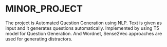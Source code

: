 # MINOR_PROJECT

The project is Automated Question Generation using NLP. Text is given as input and it generates questions automatically. Implemented by using T5 model for Question Generation. And Wordnet, Sense2Vec approaches are used for generating distractors.
